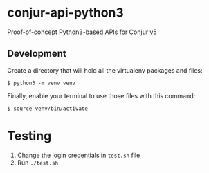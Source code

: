 # conjur-api-python3

Proof-of-concept Python3-based APIs for Conjur v5

## Development

Create a directory that will hold all the virtualenv packages and files:
```
$ python3 -m venv venv
```

Finally, enable your terminal to use those files with this command:
```
$ source venv/bin/activate
```

# Testing

1. Change the login credentials in `test.sh` file
1. Run `./test.sh`
